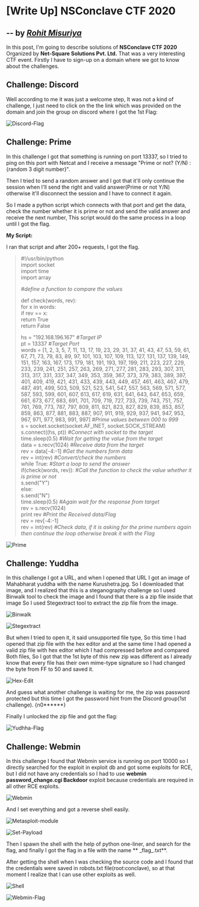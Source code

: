 # [Write Up] NSConclave CTF 2020 
## -- by *[Rohit Misuriya](https://twitter.com/root_viper)*


In this post, I'm going to describe solutions of **NSConclave CTF 2020**
Organized by **Net-Square Solutions Pvt. Ltd.** That was a very
interesting CTF event. Firstly I have to sign-up on a domain where we
got to know about the challenges.

## Challenge: Discord

Well according to me it was just a welcome step, It was not a
kind of challenge, I just need to click on the the link which
was provided on the domain and join the group on discord where
I got the 1st Flag:

![Discord-Flag](images/image9.jpeg)

## Challenge: Prime

In this challenge I got that something is running on port 13337,
so I tried to ping on this port with Netcat and I receive a
message "Prime or not? (Y/N) : {random 3 digit number}".

Then I tried to send a random answer and I got that it'll only
continue the session when I'll send the right and valid
answer(Prime or not Y/N) otherwise it'll disconnect the
session and I have to connect it again.

So I made a python script which connects with that port and get
the data, check the number whether it is prime or not and send
the valid answer and receive the next number, This script
would do the same process in a loop until I got the flag.
    
**My Script:**

I ran that script and after 200+ requests, I got the flag.

>\#\!/usr/bin/python<br>
>import socket<br>
>import time<br>
>import array<br>
>
>*\#define a function to compare the values*<br>
>
>def check(words, rev): <br>
>    for x in words:  <br>
>        if rev == x: <br>
>            return True<br>
>    return False<br>
>
>hs = "192.168.196.167"  *\#Target IP*<br>
>pt = 13337              *\#Target Port*<br>
>words = [1, 2, 3, 5, 7, 11, 13, 17, 19, 23, 29, 31, 37, 41, 43, 47, 53, 59, 61, 67, 71, 73, 79, 83, 89, 97, 101, 103, 107, 109, 113, 127, 131, 137, 139, 149, 151, 157, 163, 167, 173, 179, 181, 191, 193, 197, 199, 211, 223, 227, 229, 233, 239, 241, 251, 257, 263, 269, 271, 277, 281, 283, 293, 307, 311, 313, 317, 331, 337, 347, 349, 353, 359, 367, 373, 379, 383, 389, 397, 401, 409, 419, 421, 431, 433, 439, 443, 449, 457, 461, 463, 467, 479, 487, 491, 499, 503, 509, 521, 523, 541, 547, 557, 563, 569, 571, 577, 587, 593, 599, 601, 607, 613, 617, 619, 631, 641, 643, 647, 653, 659, 661, 673, 677, 683, 691, 701, 709, 719, 727, 733, 739, 743, 751, 757, 761, 769, 773, 787, 797, 809, 811, 821, 823, 827, 829, 839, 853, 857, 859, 863, 877, 881, 883, 887, 907, 911, 919, 929, 937, 941, 947, 953, 967, 971, 977, 983, 991, 997] *\#Prime values between 000 to 999*<br>
>s = socket.socket(socket.AF_INET, socket.SOCK_STREAM)<br>
>s.connect((hs, pt))     *\#Connect with socket to the target*<br>
>time.sleep(0.5)         *\#Wait for getting the value from the target*<br>
>data = s.recv(1024)     *\#Receive data from the target*<br>
>rev = data[-4:-1]       *\#Get the numbers form data*<br>
>rev = int(rev)          *\#Convert/check the numbers*<br>
>while True:		*\#Start a loop to send the answer*<br>
>	if(check(words, rev)):  *\#Call the function to check the value whether it is prime or not*<br>
>		s.send("Y")<br>
>	else:<br>
>		s.send("N")<br>
>	time.sleep(0.5)         *\#Again wait for the response from target*<br>
>	rev =  s.recv(1024)<br>
>	print rev               *\#Print the Received data/Flag*<br>
>	rev = rev[-4:-1]<br>
>	rev = int(rev)          *\#Check data, if it is asking for the prime numbers again then continue the loop otherwise break it with the Flag*<br>

![Prime](images/image5.jpeg)

## Challenge: Yuddha

In this challenge I got a URL, and when I opened that URL I got
an image of Mahabharat yuddha with the name Kurushetra.jpg. So I downloaded that image, and I realized that this is a
steganography challenge so I used Binwalk tool to check the image and I found that there is a zip file inside that image So I used Stegextract tool to extract the zip file from the image.
    
![Binwalk](images/image1.jpeg)

![Stegextract](images/image3.jpeg)

But when I tried to open it, it said unsupported file type, So this
time I had opened that zip file with the hex editor and at the same time I had opened a valid zip file with hex editor
which I had compressed before and compared Both files, So I got that the 1st byte of this new zip
was different as I already know that every file has their own
mime-type signature so I had changed the byte from FF to 50 and saved it.

![Hex-Edit](images/image12.jpeg)

And guess what another challenge is waiting for me, the zip was
password protected but this time I got the password hint from the Discord group(1st
challenge). {n0******}

Finally I unlocked the zip file and got the flag:

![Yudhha-Flag](images/image4.jpeg)

## Challenge: Webmin

In this challenge I found that Webmin service is running on
port 10000 so I directly searched for the exploit in exploit db and got
some exploits for RCE, but I did not have any credentials so I
had to use **webmin password\_change.cgi Backdoor** exploit
because credentials are required in all other RCE exploits.

![Webmin](images/image8.jpeg)

And I set everything and got a reverse shell easily.

![Metasploit-module](images/image7.jpeg)

![Set-Payload](images/image11.jpeg)

Then I spawn the shell with the help of python one-liner, and search for the flag, and finally I got the flag in a file with the name
** \_flag_.txt**.

After getting the shell when I was checking the source code and I
found that the credentials were saved in robots.txt
file(root:conclave), so at that moment I realize that I can use
other exploits as well.

![Shell](images/image2.jpeg)

![Webmin-Flag](images/image6.jpeg)
